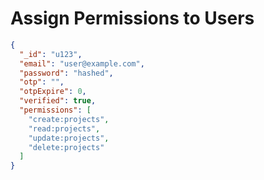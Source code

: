 # Assign Permissions to Users

```json
{
  "_id": "u123",
  "email": "user@example.com",
  "password": "hashed",
  "otp": "",
  "otpExpire": 0,
  "verified": true,
  "permissions": [
    "create:projects",
    "read:projects",
    "update:projects",
    "delete:projects"
  ]
}
```
